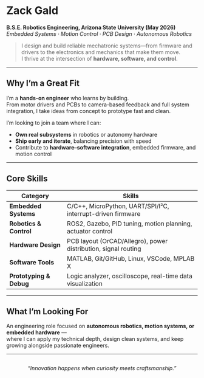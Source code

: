 # Zack Gald

**B.S.E. Robotics Engineering, Arizona State University (May 2026)**  
*Embedded Systems · Motion Control · PCB Design · Autonomous Robotics*

> I design and build reliable mechatronic systems—from firmware and drivers to the electronics and mechanics that make them move.  
> I thrive at the intersection of **hardware, software, and control**.

---

## Why I’m a Great Fit

I’m a **hands-on engineer** who learns by building.  
From motor drivers and PCBs to camera-based feedback and full system integration, I take ideas from concept to prototype fast and clean.  

I’m looking to join a team where I can:
- **Own real subsystems** in robotics or autonomy hardware  
- **Ship early and iterate**, balancing precision with speed  
- Contribute to **hardware–software integration**, embedded firmware, and motion control  

---

## Core Skills

| Category | Skills |
|-----------|--------|
| **Embedded Systems** | C/C++, MicroPython, UART/SPI/I²C, interrupt-driven firmware |
| **Robotics & Control** | ROS2, Gazebo, PID tuning, motion planning, actuator control |
| **Hardware Design** | PCB layout (OrCAD/Allegro), power distribution, signal routing |
| **Software Tools** | MATLAB, Git/GitHub, Linux, VSCode, MPLAB X |
| **Prototyping & Debug** | Logic analyzer, oscilloscope, real-time data visualization |

---

## What I’m Looking For

An engineering role focused on **autonomous robotics, motion systems, or embedded hardware** —  
where I can apply my technical depth, design clean systems, and keep growing alongside passionate engineers.

---

<div style="text-align:center; margin-top:2em;">
  <em>“Innovation happens when curiosity meets craftsmanship.”</em>  
</div>

